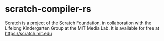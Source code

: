# scratch-compiler-rs

Scratch is a project of the Scratch Foundation, in collaboration with the
Lifelong Kindergarten Group at the MIT Media Lab. It is available for free at
<https://scratch.mit.edu>

